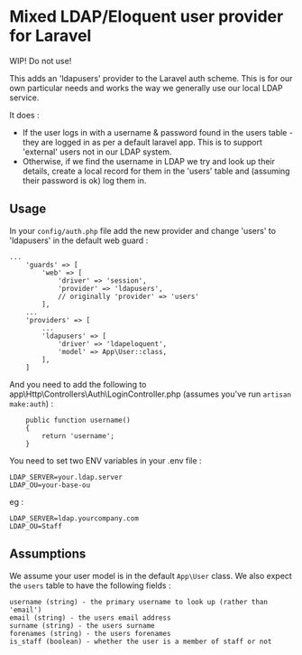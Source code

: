 # Mixed LDAP/Eloquent user provider for Laravel

WIP! Do not use!

This adds an 'ldapusers' provider to the Laravel auth scheme.  This is for our own particular needs and works the way we generally use our local LDAP service.

It does :

* If the user logs in with a username & password found in the users table - they are logged in as per a default laravel app.  This is to support 'external' users not in our LDAP system.
* Otherwise, if we find the username in LDAP we try and look up their details, create a local record for them in the 'users' table and (assuming their password is ok) log them in.

## Usage

In your `config/auth.php` file add the new provider and change 'users' to 'ldapusers' in the default web guard :
```
...
    'guards' => [
        'web' => [
            'driver' => 'session',
            'provider' => 'ldapusers',
            // originally 'provider' => 'users'
        ],
    ...
    'providers' => [
        ...
        'ldapusers' => [
            'driver' => 'ldapeloquent',
            'model' => App\User::class,
        ],
    ]
```

And you need to add the following to app\Http\Controllers\Auth\LoginController.php (assumes you've run `artisan make:auth`) :

```
    public function username()
    {
        return 'username';
    }
```

You need to set two ENV variables in your .env file :

```
LDAP_SERVER=your.ldap.server
LDAP_OU=your-base-ou
```

eg :

```
LDAP_SERVER=ldap.yourcompany.com
LDAP_OU=Staff
```

## Assumptions

We assume your user model is in the default `App\User` class.  We also expect the `users` table to have the following fields :
```
username (string) - the primary username to look up (rather than 'email')
email (string) - the users email address
surname (string) - the users surname
forenames (string) - the users forenames
is_staff (boolean) - whether the user is a member of staff or not
```
